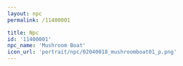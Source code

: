 ```yaml
---
layout: npc
permalink: /11400001

title: Npc
id: '11400001'
npc_name: 'Mushroom Boat'
icon_url: 'portrait/npc/02040018_mushroomboat01_p.png'
---
```

